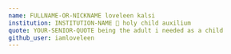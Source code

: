 ```yaml
---
name: FULLNAME-OR-NICKNAME loveleen kalsi
institution: INSTITUTION-NAME 🚩 holy child auxilium 
quote: YOUR-SENIOR-QUOTE being the adult i needed as a child
github_user: iamloveleen
---
```

